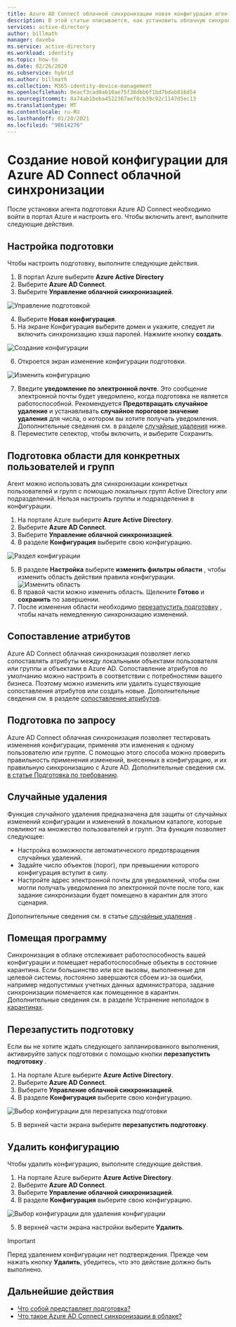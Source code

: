 ```yaml
---
title: Azure AD Connect облачной синхронизации новая конфигурация агента
description: В этой статье описывается, как установить облачную синхронизацию.
services: active-directory
author: billmath
manager: daveba
ms.service: active-directory
ms.workload: identity
ms.topic: how-to
ms.date: 02/26/2020
ms.subservice: hybrid
ms.author: billmath
ms.collection: M365-identity-device-management
ms.openlocfilehash: 0eacf3cad0a610ae75f38dbb6f1bd7bdab816d54
ms.sourcegitcommit: 8a74ab1beba4522367aef8cb39c92c1147d5ec13
ms.translationtype: MT
ms.contentlocale: ru-RU
ms.lasthandoff: 01/20/2021
ms.locfileid: "98614276"
---
```

# <a name="create-a-new-configuration-for-azure-ad-connect-cloud-sync"></a>Создание новой конфигурации для Azure AD Connect облачной синхронизации

После установки агента подготовки Azure AD Connect необходимо войти в портал Azure и настроить его. Чтобы включить агент, выполните следующие действия.

## <a name="configure-provisioning"></a>Настройка подготовки
Чтобы настроить подготовку, выполните следующие действия.

 1. В портал Azure выберите **Azure Active Directory**
 2. Выберите **Azure AD Connect**.
 3. Выберите **Управление облачной синхронизацией**.

 ![Управление подготовкой](media/how-to-install/install-6.png)
 
 4. Выберите **Новая конфигурация**.
 5. На экране Конфигурация выберите домен и укажите, следует ли включить синхронизацию хэша паролей.  Нажмите кнопку **создать**.  
 
 ![Создание конфигурации](media/how-to-configure/configure-1.png)


 6.  Откроется экран изменение конфигурации подготовки.

   ![Изменить конфигурацию](media/how-to-configure/con-1.png)

 7. Введите **уведомление по электронной почте**. Это сообщение электронной почты будет уведомлено, когда подготовка не является работоспособной.  Рекомендуется **Предотвращать случайное удаление** и устанавливать **случайное пороговое значение удаления** для числа, о котором вы хотите получать уведомления.  Дополнительные сведения см. в разделе [случайные удаления](#accidental-deletions) ниже.
 8. Переместите селектор, чтобы включить, и выберите Сохранить.

## <a name="scope-provisioning-to-specific-users-and-groups"></a>Подготовка области для конкретных пользователей и групп
Агент можно использовать для синхронизации конкретных пользователей и групп с помощью локальных групп Active Directory или подразделений. Нельзя настроить группы и подразделения в конфигурации. 

 1.  На портале Azure выберите **Azure Active Directory**.
 2. Выберите **Azure AD Connect**.
 3. Выберите **Управление облачной синхронизацией**.
 4. В разделе **Конфигурация** выберите свою конфигурацию.

 ![Раздел конфигурации](media/how-to-configure/scope-1.png)
 
 5. В разделе **Настройка** выберите **изменить фильтры области** , чтобы изменить область действия правила конфигурации.
 ![Изменить область](media/how-to-configure/scope-3.png)
 7. В правой части можно изменить область.  Щелкните **Готово**  и **сохранить** по завершении.
 8. После изменения области необходимо [перезапустить подготовку](#restart-provisioning) , чтобы начать немедленную синхронизацию изменений.

## <a name="attribute-mapping"></a>Сопоставление атрибутов
Azure AD Connect облачная синхронизация позволяет легко сопоставлять атрибуты между локальными объектами пользователя или группы и объектами в Azure AD.  Сопоставление атрибутов по умолчанию можно настроить в соответствии с потребностями вашего бизнеса. Поэтому можно изменить или удалить существующие сопоставления атрибутов или создать новые.  Дополнительные сведения см. в разделе [сопоставление атрибутов](how-to-attribute-mapping.md).

## <a name="on-demand-provisioning"></a>Подготовка по запросу
Azure AD Connect облачная синхронизация позволяет тестировать изменения конфигурации, применяя эти изменения к одному пользователю или группе.  С помощью этого способа можно проверить правильность применения изменений, внесенных в конфигурацию, и их правильную синхронизацию с Azure AD.  Дополнительные сведения см. [в статье Подготовка по требованию](how-to-on-demand-provision.md).

## <a name="accidental-deletions"></a>Случайные удаления
Функция случайного удаления предназначена для защиты от случайных изменений конфигурации и изменений в локальном каталоге, которые повлияют на множество пользователей и групп.  Эта функция позволяет следующее:

- Настройка возможности автоматического предотвращения случайных удалений. 
- Задайте число объектов (порог), при превышении которого конфигурация вступит в силу. 
- Настройте адрес электронной почты для уведомлений, чтобы они могли получать уведомления по электронной почте после того, как задание синхронизации будет помещено в карантин для этого сценария. 

Дополнительные сведения см. в статье [случайные удаления](how-to-accidental-deletes.md) .

## <a name="quarantines"></a>Помещая программу
Синхронизация в облаке отслеживает работоспособность вашей конфигурации и помещает неработоспособные объекты в состояние карантина. Если большинство или все вызовы, выполненные для целевой системы, постоянно завершаются сбоем из-за ошибки, например недопустимых учетных данных администратора, задание синхронизации помечается как помещенное в карантин.  Дополнительные сведения см. в разделе Устранение неполадок в [карантинах](how-to-troubleshoot.md#provisioning-quarantined-problems).

## <a name="restart-provisioning"></a>Перезапустить подготовку 
Если вы не хотите ждать следующего запланированного выполнения, активируйте запуск подготовки с помощью кнопки **перезапустить подготовку** . 
 1.  На портале Azure выберите **Azure Active Directory**.
 2. Выберите **Azure AD Connect**.
 3.  Выберите **Управление облачной синхронизацией**.
 4. В разделе **Конфигурация** выберите свою конфигурацию.

   ![Выбор конфигурации для перезапуска подготовки](media/how-to-configure/scope-1.png)

 5. В верхней части экрана выберите **перезапустить подготовку**.

## <a name="remove-a-configuration"></a>Удалить конфигурацию
Чтобы удалить конфигурацию, выполните следующие действия.

 1.  На портале Azure выберите **Azure Active Directory**.
 2. Выберите **Azure AD Connect**.
 3. Выберите **Управление облачной синхронизацией**.
 4. В разделе **Конфигурация** выберите свою конфигурацию.
   
   ![Выбор конфигурации для удаления конфигурации](media/how-to-configure/scope-1.png)

 5. В верхней части экрана настройки выберите **Удалить**.

>[!IMPORTANT]
>Перед удалением конфигурации нет подтверждения. Прежде чем нажать кнопку **Удалить**, убедитесь, что это действие должно быть выполнено.


## <a name="next-steps"></a>Дальнейшие действия 

- [Что собой представляет подготовка?](what-is-provisioning.md)
- [Что такое Azure AD Connect синхронизации в облаке?](what-is-cloud-sync.md)
